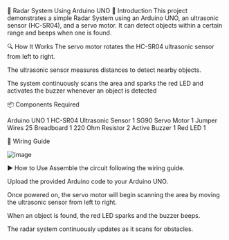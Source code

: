 🚀 Radar System Using Arduino UNO
📌 Introduction
This project demonstrates a simple Radar System using an Arduino UNO, an ultrasonic sensor (HC-SR04), and a servo motor. It can detect objects within a certain range and beeps when one is found.

🔍 How It Works
The servo motor rotates the HC-SR04 ultrasonic sensor from left to right.

The ultrasonic sensor measures distances to detect nearby objects.

The system continuously scans the area and sparks the red LED and activates the buzzer whenever an object is detected

📦 Components Required

Arduino UNO 	1
HC-SR04 Ultrasonic Sensor	1
SG90 Servo Motor	1
Jumper Wires	25
Breadboard	1
220 Ohm Resistor 2
Active Buzzer 1
Red LED 1

🔌 Wiring Guide

![image](https://github.com/user-attachments/assets/4d9c8625-cd9b-44a8-ad71-617dbbaa6d49)

▶️ How to Use
Assemble the circuit following the wiring guide.

Upload the provided Arduino code to your Arduino UNO.

Once powered on, the servo motor will begin scanning the area by moving the ultrasonic sensor from left to right.

When an object is found, the red LED sparks and the buzzer beeps.

The radar system continuously updates as it scans for obstacles.

